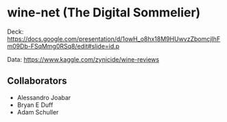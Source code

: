 # wine-net (The Digital Sommelier)

Deck: https://docs.google.com/presentation/d/1owH_o8hx18M9HUwvzZbomcjIhFm09Db-FSqMmg0RSq8/edit#slide=id.p 

Data: https://www.kaggle.com/zynicide/wine-reviews


## Collaborators
* Alessandro Joabar
* Bryan E Duff
* Adam Schuller

